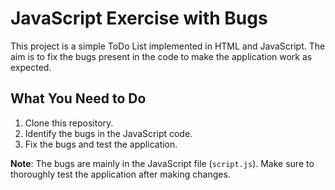 
# JavaScript Exercise with Bugs

This project is a simple ToDo List implemented in HTML and JavaScript. The aim is to fix the bugs present in the code to make the application work as expected.

## What You Need to Do

1. Clone this repository.
2. Identify the bugs in the JavaScript code.
3. Fix the bugs and test the application.

**Note**: The bugs are mainly in the JavaScript file (`script.js`). Make sure to thoroughly test the application after making changes.
